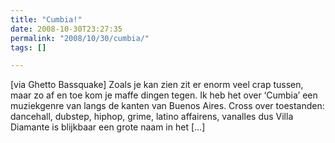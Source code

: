 ```yaml
---
title: "Cumbia!"
date: 2008-10-30T23:27:35
permalink: "2008/10/30/cumbia/"
tags: []

---
```

\[via Ghetto Bassquake\] Zoals je kan zien zit er enorm veel crap tussen, maar zo af en toe kom je maffe dingen tegen. Ik heb het over ‘Cumbia’ een muziekgenre van langs de kanten van Buenos Aires. Cross over toestanden: dancehall, dubstep, hiphop, grime, latino affairens, vanalles dus Villa Diamante is blijkbaar een grote naam in het \[…\]

